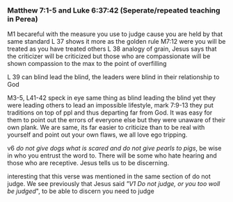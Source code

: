 ### Matthew 7:1-5 and Luke 6:37:42 (Seperate/repeated teaching in Perea)


M1 becareful with the measure you use to judge cause you are held by that same standard 
L 37 shows it more as the golden rule M7:12 were you will be treated as you have treated others 
L 38 analogy of grain, Jesus says that the criticizer will be criticized but those who are compassionate will be shown compassion to the max to the point of overfilling

L 39 can blind lead the blind, the leaders were blind in their relationship to God 

M3-5, L41-42 speck in eye same thing as blind leading the blind yet they were leading others to lead an impossible lifestyle, mark 7:9-13 they put traditions on top of ppl and thus departing far from God. It was easy for them to point out the errors of everyone else but they were unaware of their own plank. We are same, its far easier to criticize than to be real with yourself and point out your own flaws, we all love ego tripping. 


v6 *do not give dogs what is scared and do not give pearls to pigs*, be wise in who you entrust the word to. There will be some who hate hearing and those who are receptive. Jesus tells us to be discerning. 

interesting that this verse was mentioned in the same section of do not judge. We see previously that Jesus said *"V1 Do not judge, or you too woll be judged*", to be able to discern you need to judge 

